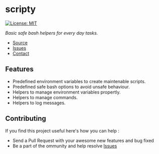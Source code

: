 # scripty
[![License: MIT](https://img.shields.io/badge/License-MIT-yellow.svg)](https://opensource.org/licenses/MIT)

*Basic safe bash helpers for every day tasks.*
* [Source](https://github.com/amannocci/scripty)
* [Issues](https://github.com/amannocci/scripty/issues)
* [Contact](mailto:adrien.mannocci@gmail.com)

## Features
* Predefined environment variables to create maintenable scripts.
* Predefined safe bash options to avoid unsafe behaviour.
* Helpers to manage environment variables propertly.
* Helpers to manage commands.
* Helpers to log messages.

## Contributing
If you find this project useful here's how you can help :

* Send a Pull Request with your awesome new features and bug fixed
* Be a part of the ommunity and help resolve [Issues](https://github.com/amannocci/scripty/issues)
